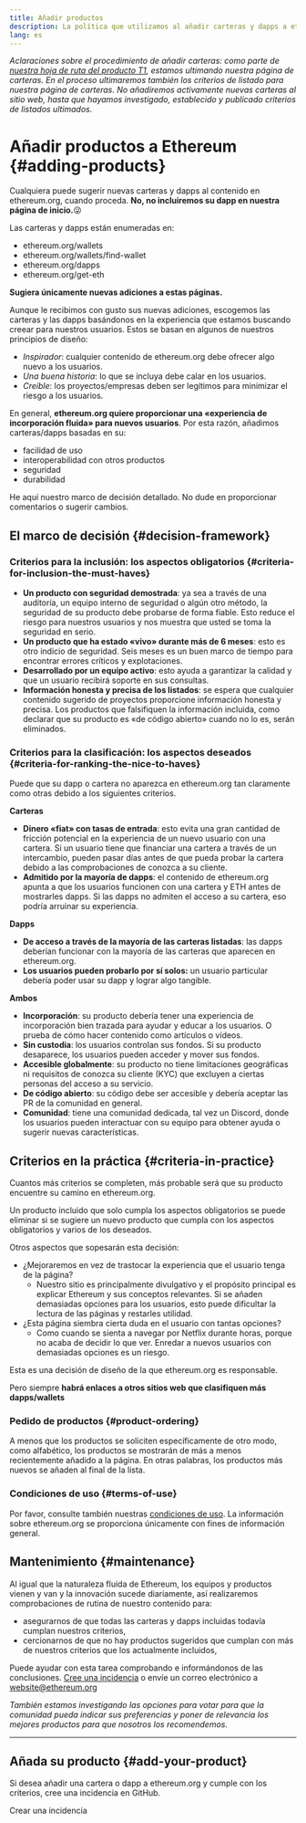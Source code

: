 ```yaml
---
title: Añadir productos
description: La política que utilizamos al añadir carteras y dapps a ethereum.org
lang: es
---
```


_Aclaraciones sobre el procedimiento de añadir carteras: como parte de [ nuestra hoja de ruta del producto T1](https://github.com/ethereum/ethereum-org-website/issues/5105), estamos ultimando nuestra página de carteras. En el proceso ultimaremos también los criterios de listado para nuestra página de carteras. No añadiremos activamente nuevas carteras al sitio web, hasta que hayamos investigado, establecido y publicado criterios de listados ultimados._

# Añadir productos a Ethereum {#adding-products}

Cualquiera puede sugerir nuevas carteras y dapps al contenido en ethereum.org, cuando proceda. **No, no incluiremos su dapp en nuestra página de inicio.**😜

Las carteras y dapps están enumeradas en:

- ethereum.org/wallets
- ethereum.org/wallets/find-wallet
- ethereum.org/dapps
- ethereum.org/get-eth

**Sugiera únicamente nuevas adiciones a estas páginas.**

Aunque le recibimos con gusto sus nuevas adiciones, escogemos las carteras y las dapps basándonos en la experiencia que estamos buscando creear para nuestros usuarios. Estos se basan en algunos de nuestros principios de diseño:

- _Inspirador_: cualquier contenido de ethereum.org debe ofrecer algo nuevo a los usuarios.
- _Una buena historia_: lo que se incluya debe calar en los usuarios.
- _Creíble_: los proyectos/empresas deben ser legítimos para minimizar el riesgo a los usuarios.

En general, **ethereum.org quiere proporcionar una «experiencia de incorporación fluida» para nuevos usuarios**. Por esta razón, añadimos carteras/dapps basadas en su:

- facilidad de uso
- interoperabilidad con otros productos
- seguridad
- durabilidad

He aquí nuestro marco de decisión detallado. No dude en proporcionar comentarios o sugerir cambios.

## El marco de decisión {#decision-framework}

### Criterios para la inclusión: los aspectos obligatorios {#criteria-for-inclusion-the-must-haves}

- **Un producto con seguridad demostrada**: ya sea a través de una auditoría, un equipo interno de seguridad o algún otro método, la seguridad de su producto debe probarse de forma fiable. Esto reduce el riesgo para nuestros usuarios y nos muestra que usted se toma la seguridad en serio.
- **Un producto que ha estado «vivo» durante más de 6 meses**: esto es otro indicio de seguridad. Seis meses es un buen marco de tiempo para encontrar errores críticos y explotaciones.
- **Desarrollado por un equipo activo**: esto ayuda a garantizar la calidad y que un usuario recibirá soporte en sus consultas.
- **Información honesta y precisa de los listados**: se espera que cualquier contenido sugerido de proyectos proporcione información honesta y precisa. Los productos que falsifiquen la información incluida, como declarar que su producto es «de código abierto» cuando no lo es, serán eliminados.

### Criterios para la clasificación: los aspectos deseados {#criteria-for-ranking-the-nice-to-haves}

Puede que su dapp o cartera no aparezca en ethereum.org tan claramente como otras debido a los siguientes criterios.

**Carteras**

- **Dinero «fiat» con tasas de entrada**: esto evita una gran cantidad de fricción potencial en la experiencia de un nuevo usuario con una cartera. Si un usuario tiene que financiar una cartera a través de un intercambio, pueden pasar días antes de que pueda probar la cartera debido a las comprobaciones de conozca a su cliente.
- **Admitido por la mayoría de dapps**: el contenido de ethereum.org apunta a que los usuarios funcionen con una cartera y ETH antes de mostrarles dapps. Si las dapps no admiten el acceso a su cartera, eso podría arruinar su experiencia.

**Dapps**

- **De acceso a través de la mayoría de las carteras listadas**: las dapps deberían funcionar con la mayoría de las carteras que aparecen en ethereum.org.
- **Los usuarios pueden probarlo por sí solos:** un usuario particular debería poder usar su dapp y lograr algo tangible.

**Ambos**

- **Incorporación**: su producto debería tener una experiencia de incorporación bien trazada para ayudar y educar a los usuarios. O prueba de cómo hacer contenido como artículos o vídeos.
- **Sin custodia**: los usuarios controlan sus fondos. Si su producto desaparece, los usuarios pueden acceder y mover sus fondos.
- **Accesible globalmente**: su producto no tiene limitaciones geográficas ni requisitos de conozca su cliente (KYC) que excluyen a ciertas personas del acceso a su servicio.
- **De código abierto**: su código debe ser accesible y debería aceptar las PR de la comunidad en general.
- **Comunidad**: tiene una comunidad dedicada, tal vez un Discord, donde los usuarios pueden interactuar con su equipo para obtener ayuda o sugerir nuevas características.

## Criterios en la práctica {#criteria-in-practice}

Cuantos más criterios se completen, más probable será que su producto encuentre su camino en ethereum.org.

Un producto incluido que solo cumpla los aspectos obligatorios se puede eliminar si se sugiere un nuevo producto que cumpla con los aspectos obligatorios y varios de los deseados.

Otros aspectos que sopesarán esta decisión:

- ¿Mejoraremos en vez de trastocar la experiencia que el usuario tenga de la página?
  - Nuestro sitio es principalmente divulgativo y el propósito principal es explicar Ethereum y sus conceptos relevantes. Si se añaden demasiadas opciones para los usuarios, esto puede dificultar la lectura de las páginas y restarles utilidad.
- ¿Esta página siembra cierta duda en el usuario con tantas opciones?
  - Como cuando se sienta a navegar por Netflix durante horas, porque no acaba de decidir lo que ver. Enredar a nuevos usuarios con demasiadas opciones es un riesgo.

Esta es una decisión de diseño de la que ethereum.org es responsable.

Pero siempre **habrá enlaces a otros sitios web que clasifiquen más dapps/wallets**

### Pedido de productos {#product-ordering}

A menos que los productos se soliciten específicamente de otro modo, como alfabético, los productos se mostrarán de más a menos recientemente añadido a la página. En otras palabras, los productos más nuevos se añaden al final de la lista.

### Condiciones de uso {#terms-of-use}

Por favor, consulte también nuestras [condiciones de uso](/terms-of-use/). La información sobre ethereum.org se proporciona únicamente con fines de información general.

## Mantenimiento {#maintenance}

Al igual que la naturaleza fluida de Ethereum, los equipos y productos vienen y van y la innovación sucede diariamente, así realizaremos comprobaciones de rutina de nuestro contenido para:

- asegurarnos de que todas las carteras y dapps incluidas todavía cumplan nuestros criterios,
- cercionarnos de que no hay productos sugeridos que cumplan con más de nuestros criterios que los actualmente incluidos,

Puede ayudar con esta tarea comprobando e informándonos de las conclusiones. [Cree una incidencia](https://github.com/ethereum/ethereum-org-website/issues/new?assignees=&labels=Type%3A+Feature&template=feature_request.md&title=) o envíe un correo electrónico a [website@ethereum.org](mailto:website@ethereum.org)

_También estamos investigando las opciones para votar para que la comunidad pueda indicar sus preferencias y poner de relevancia los mejores productos para que nosotros los recomendemos._

---

## Añada su producto {#add-your-product}

Si desea añadir una cartera o dapp a ethereum.org y cumple con los criterios, cree una incidencia en GitHub.

<ButtonLink to="https://github.com/ethereum/ethereum-org-website/issues/new/choose">
  Crear una incidencia
</ButtonLink>
